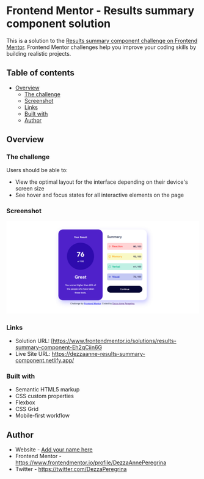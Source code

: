 # Frontend Mentor - Results summary component solution

This is a solution to the [Results summary component challenge on Frontend Mentor](https://www.frontendmentor.io/challenges/results-summary-component-CE_K6s0maV). Frontend Mentor challenges help you improve your coding skills by building realistic projects.

## Table of contents

- [Overview](#overview)
  - [The challenge](#the-challenge)
  - [Screenshot](#screenshot)
  - [Links](#links)
  - [Built with](#built-with)
  - [Author](#author)

## Overview

### The challenge

Users should be able to:

- View the optimal layout for the interface depending on their device's screen size
- See hover and focus states for all interactive elements on the page

### Screenshot

![](./assets/images/screencapture-dezzaanne-results-summary-component-netlify-app-2023-06-16-23_43_13.jpg)

### Links

- Solution URL: [https://www.frontendmentor.io/solutions/results-summary-component-Eh2qCiin6G
- Live Site URL: https://dezzaanne-results-summary-component.netlify.app/

### Built with

- Semantic HTML5 markup
- CSS custom properties
- Flexbox
- CSS Grid
- Mobile-first workflow

## Author

- Website - [Add your name here](https://www.your-site.com)
- Frontend Mentor - https://www.frontendmentor.io/profile/DezzaAnnePeregrina
- Twitter - https://twitter.com/DezzaPeregrina
